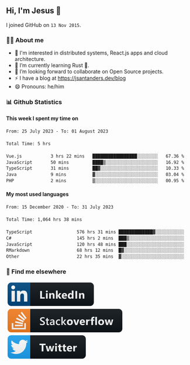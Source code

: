 ## Hi, I'm Jesus 👋

I joined GitHub on `13 Nov 2015`.

<!-- Talking about you -->

### 👨‍💻 About me

- 👦 I'm interested in distributed systems, React.js apps and cloud architecture.
- 🌱 I’m currently learning Rust 🦀.
- 👯 I’m looking forward to collaborate on Open Source projects.
- ⚡️ I have a blog at <https://jsantanders.dev/blog>
- 😄 Pronouns: he/him

### 📊 Github Statistics

#### This week I spent my time on

<!--START_SECTION:weekly-->

```txt
From: 25 July 2023 - To: 01 August 2023

Total Time: 5 hrs

Vue.js           3 hrs 22 mins   █████████████████░░░░░░░░   67.36 %
JavaScript       50 mins         ████▒░░░░░░░░░░░░░░░░░░░░   16.92 %
TypeScript       31 mins         ██▓░░░░░░░░░░░░░░░░░░░░░░   10.33 %
Java             9 mins          ▓░░░░░░░░░░░░░░░░░░░░░░░░   03.04 %
PHP              2 mins          ▒░░░░░░░░░░░░░░░░░░░░░░░░   00.95 %
```

<!--END_SECTION:weekly-->

#### My most used languages

<!--START_SECTION:alltime-->

```txt
From: 15 December 2020 - To: 31 July 2023

Total Time: 1,064 hrs 38 mins

TypeScript                 576 hrs 31 mins █████████████▓░░░░░░░░░░░   54.15 %
C#                         145 hrs 2 mins  ███▒░░░░░░░░░░░░░░░░░░░░░   13.62 %
JavaScript                 120 hrs 48 mins ███░░░░░░░░░░░░░░░░░░░░░░   11.35 %
RMarkdown                  68 hrs 12 mins  █▓░░░░░░░░░░░░░░░░░░░░░░░   06.41 %
Other                      22 hrs 35 mins  ▓░░░░░░░░░░░░░░░░░░░░░░░░   02.12 %
```

<!--END_SECTION:alltime-->

### 📢 Find me elsewhere

<p>
  <a target="_blank" href="https://linkedin.com/in/jsantanders">
    <img src="https://github.com/jsantanders/jsantanders/blob/master/img/linkedin.svg" alt="LinkedIn" style="vertical-align:top; margin:4px">
  </a>
  
  <a target="_blank" href="https://stackoverflow.com/users/7318331/jesus-santander">
    <img src="https://github.com/jsantanders/jsantanders/blob/master/img/stackoverflow.svg" alt="StackOverflow" style="vertical-align:top; margin:4px">
  </a>
  
  <a target="_blank" href="http://twitter.com/jsantanders">
    <img src="https://github.com/jsantanders/jsantanders/blob/master/img/twitter.svg" alt="Twitter" style="vertical-align:top; margin:4px">
  </a>
</p>
